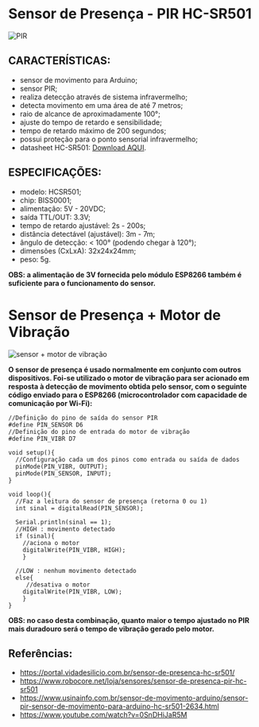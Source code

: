 # Sensor de Presença - PIR HC-SR501
![PIR](https://encrypted-tbn0.gstatic.com/images?q=tbn%3AANd9GcQlPwKhonsljaeZ4nTet6fBFs_itHyJSJN2enu6CBj6bLKG9rSi)

## CARACTERÍSTICAS:
* sensor de movimento para Arduino;
* sensor PIR;
* realiza detecção através de sistema infravermelho;
* detecta movimento em uma área de até 7 metros;
* raio de alcance de aproximadamente 100°;
* ajuste do tempo de retardo e sensibilidade;
* tempo de retardo máximo de 200 segundos;
* possui proteção para o ponto sensorial infravermelho;
* datasheet HC-SR501: [Download AQUI](https://www.usinainfo.com.br/index.php?controller=attachment&id_attachment=432).

## ESPECIFICAÇÕES:
* modelo: HCSR501;
* chip: BISS0001;
* alimentação: 5V - 20VDC;
* saída TTL/OUT: 3.3V;
* tempo de retardo ajustável: 2s - 200s;
* distância detectável (ajustável): 3m - 7m;
* ângulo de detecção: < 100° (podendo chegar à 120°);
* dimensões (CxLxA): 32x24x24mm;
* peso: 5g.

__OBS: a alimentação de 3V fornecida pelo módulo ESP8266 também é suficiente para o funcionamento do sensor.__ 

# Sensor de Presença + Motor de Vibração
![sensor + motor de vibração](https://i.imgur.com/D89rDxu.jpg)

__O sensor de presença é usado normalmente em conjunto com outros dispositivos. Foi-se utilizado o motor de vibração para ser acionado em resposta à detecção de movimento obtida pelo sensor, com o seguinte código enviado para o ESP8266 (microcontrolador com capacidade de comunicação por Wi-Fi):__
```
//Definição do pino de saída do sensor PIR
#define PIN_SENSOR D6
//Definição do pino de entrada do motor de vibração
#define PIN_VIBR D7
 
void setup(){
  //Configuração cada um dos pinos como entrada ou saída de dados
  pinMode(PIN_VIBR, OUTPUT);
  pinMode(PIN_SENSOR, INPUT);
}
 
void loop(){
  //Faz a leitura do sensor de presença (retorna 0 ou 1)
  int sinal = digitalRead(PIN_SENSOR);
  
  Serial.println(sinal == 1);
  //HIGH : movimento detectado
  if (sinal){
    //aciona o motor
    digitalWrite(PIN_VIBR, HIGH);
    }
  
  //LOW : nenhum movimento detectado
  else{
     //desativa o motor
    digitalWrite(PIN_VIBR, LOW);
    }
}
```
__OBS: no caso desta combinação, quanto maior o tempo ajustado no PIR mais duradouro será o tempo de vibração gerado pelo motor.__

## Referências:
* https://portal.vidadesilicio.com.br/sensor-de-presenca-hc-sr501/
* https://www.robocore.net/loja/sensores/sensor-de-presenca-pir-hc-sr501
* https://www.usinainfo.com.br/sensor-de-movimento-arduino/sensor-pir-sensor-de-movimento-para-arduino-hc-sr501-2634.html
* https://www.youtube.com/watch?v=0SnDHiJaR5M
